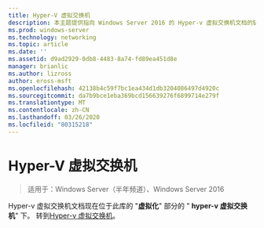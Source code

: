 ```yaml
---
title: Hyper-V 虚拟交换机
description: 本主题提供指向 Windows Server 2016 的 Hyper-v 虚拟交换机文档的链接。
ms.prod: windows-server
ms.technology: networking
ms.topic: article
ms.date: ''
ms.assetid: d9ad2929-0db8-4483-8a74-fd89ea451d8e
manager: brianlic
ms.author: lizross
author: eross-msft
ms.openlocfilehash: 42138b4c59f7bc1ea434d1db3204086497d4920c
ms.sourcegitcommit: da7b9bce1eba369bcd156639276f6899714e279f
ms.translationtype: MT
ms.contentlocale: zh-CN
ms.lasthandoff: 03/26/2020
ms.locfileid: "80315218"
---
```

# <a name="hyper-v-virtual-switch"></a>Hyper-V 虚拟交换机

>适用于：Windows Server（半年频道）、Windows Server 2016

Hyper-v 虚拟交换机文档现在位于此库的 "**虚拟化**" 部分的 " **hyper-v 虚拟交换机**" 下。 转到[Hyper-v 虚拟交换机](https://docs.microsoft.com/windows-server/virtualization/hyper-v-virtual-switch/hyper-v-virtual-switch)。